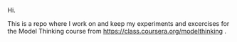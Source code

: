 Hi.

This is a repo where I work on and keep my experiments and excercises for the Model Thinking course from https://class.coursera.org/modelthinking .